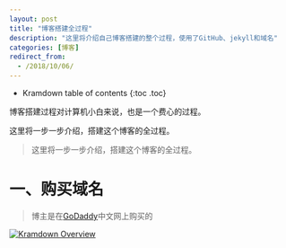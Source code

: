 ```yaml
---
layout: post
title: "博客搭建全过程"
description: "这里将介绍自己博客搭建的整个过程，使用了GitHub、jekyll和域名"
categories: [博客]
redirect_from:
  - /2018/10/06/
---
```

* Kramdown table of contents
{:toc .toc}

博客搭建过程对计算机小白来说，也是一个费心的过程。

这里将一步一步介绍，搭建这个博客的全过程。

> 这里将一步一步介绍，搭建这个博客的全过程。


# 一、购买域名
> 博主是在[GoDaddy](https://sg.godaddy.com/zh/)中文网上购买的

<a class="post-image" href="https://github.com/pingfangW/pingfangW.github.io/blob/master/image/blogbuilding/godday_01.png">
<img itemprop="image" data-src="https://github.com/pingfangW/pingfangW.github.io/blob/master/image/blogbuilding/godday_01.png" 
src="/image/blogbuilding/godday_01.png" alt="Kramdown Overview" />
</a>